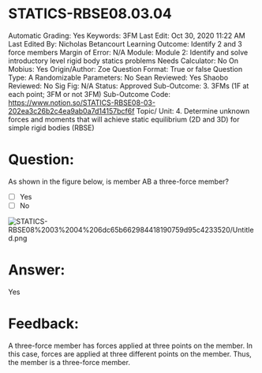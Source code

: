 # STATICS-RBSE08.03.04

Automatic Grading: Yes
Keywords: 3FM
Last Edit: Oct 30, 2020 11:22 AM
Last Edited By: Nicholas Betancourt
Learning Outcome: Identify 2 and 3 force members
Margin of Error: N/A
Module: Module 2: Identify and solve introductory level rigid body statics problems
Needs Calculator: No
On Mobius: Yes
Origin/Author: Zoe
Question Format: True or false
Question Type: A
Randomizable Parameters: No
Sean Reviewed: Yes
Shaobo Reviewed: No
Sig Fig: N/A
Status: Approved
Sub-Outcome: 3. 3FMs (1F at each point; 3FM or not 3FM)
Sub-Outcome Code: https://www.notion.so/STATICS-RBSE08-03-202ea3c26b2c4ea9ab0a7d14157bcf6f
Topic/ Unit: 4. Determine unknown forces and moments that will achieve static equilibrium (2D and 3D) for simple rigid bodies (RBSE)

# Question:

As shown in the figure below, is member AB a three-force member?

- [ ]  Yes
- [ ]  No

![STATICS-RBSE08%2003%2004%206dc65b662984418190759d95c4233520/Untitled.png](STATICS-RBSE08%2003%2004%206dc65b662984418190759d95c4233520/Untitled.png)

# Answer:

Yes

# Feedback:

A three-force member has forces applied at three points on the member. In this case, forces are applied at three different points on the member. Thus, the member is a three-force member.